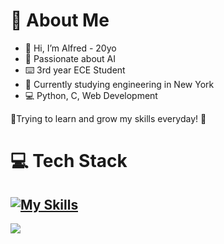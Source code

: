 # 💫 About Me
* 👋 Hi, I’m Alfred - 20yo
* 🧠 Passionate about AI
* ⌨️ 3rd year ECE Student
* 📍 Currently studying engineering in New York
* 💻 Python, C, Web Development

🚀Trying to learn and grow my skills everyday! 🚀

# 💻 Tech Stack
[![My Skills](https://skillicons.dev/icons?i=python,html,css,js,vue,tailwind,php,mysql&perline=5)](https://skillicons.dev)
---
[![](https://visitcount.itsvg.in/api?id=Alfred0404&icon=0&color=0)](https://visitcount.itsvg.in)
